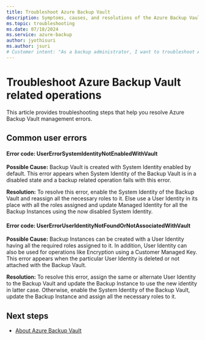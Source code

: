 ```yaml
---
title: Troubleshoot Azure Backup Vault
description: Symptoms, causes, and resolutions of the Azure Backup Vault related operations.
ms.topic: troubleshooting
ms.date: 07/18/2024
ms.service: azure-backup
author: jyothisuri
ms.author: jsuri
# Customer intent: "As a backup administrator, I want to troubleshoot Azure Backup Vault management errors, so that I can resolve issues related to System and User Identities efficiently."
---
```


# Troubleshoot Azure Backup Vault related operations

This article provides troubleshooting steps that help you resolve Azure Backup Vault management errors.

## Common user errors

#### Error code: UserErrorSystemIdentityNotEnabledWithVault

**Possible Cause:** Backup Vault is created with System Identity enabled by default. This error appears when System Identity of the Backup Vault is in a disabled state and a backup related operation fails with this error. 

**Resolution:** To resolve this error, enable the System Identity of the Backup Vault and reassign all the necessary roles to it. Else use a User Identity in its place with all the roles assigned and update  Managed Identity for all the Backup Instances using the now disabled System Identity. 

#### Error code: UserErrorUserIdentityNotFoundOrNotAssociatedWithVault

**Possible Cause:** Backup Instances can be created with a User Identity having all the required roles assigned to it. In addition, User Identity can also be used for operations like Encryption using a Customer Managed Key. This error appears when the particular User Identity is deleted or not attached with the Backup Vault.  

**Resolution:** To resolve this error, assign the same or alternate User Identity to the Backup Vault and update the Backup Instance to use the new identity in latter case. Otherwise, enable the System Identity of the Backup Vault, update the Backup Instance and assign all the necessary roles to it. 

## Next steps

- [About Azure Backup Vault](create-manage-backup-vault.md)
